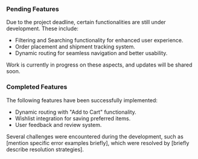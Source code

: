 ### Pending Features
Due to the project deadline, certain functionalities are still under development. These include:
- Filtering and Searching functionality for enhanced user experience.
- Order placement and shipment tracking system.
- Dynamic routing for seamless navigation and better usability.

Work is currently in progress on these aspects, and updates will be shared soon.

### Completed Features
The following features have been successfully implemented:
- Dynamic routing with "Add to Cart" functionality.
- Wishlist integration for saving preferred items.
- User feedback and review system.

Several challenges were encountered during the development, such as [mention specific error examples briefly], which were resolved by [briefly describe resolution strategies].
